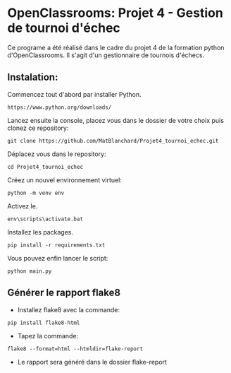 # OpenClassrooms: Projet 4 - Gestion de tournoi d'échec
Ce programe a été réalisé dans le cadre du projet 4 de la formation python d'OpenClassrooms. Il s'agit d'un gestionnaire de tournois d'échecs.
## Instalation:
Commencez tout d'abord par installer Python.
```
https://www.python.org/downloads/
```
Lancez ensuite la console, placez vous dans le dossier de votre choix puis clonez ce repository:
```
git clone https://github.com/MatBlanchard/Projet4_tournoi_echec.git
```
Déplacez vous dans le repository:
```
cd Projet4_tournoi_echec
```
Créez un nouvel environnement virtuel:
```
python -m venv env
```
Activez le.
```
env\scripts\activate.bat
```
Installez les packages.
```
pip install -r requirements.txt
```
Vous pouvez enfin lancer le script:
```
python main.py
```
## Générer le rapport flake8
- Installez flake8 avec la commande: 
```
pip install flake8-html
```
- Tapez la commande:
```
flake8 --format=html --htmldir=flake-report
```
- Le rapport sera généré dans le dossier flake-report